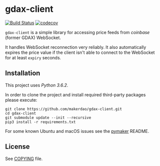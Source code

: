 # gdax-client

[![Build Status](https://travis-ci.org/makerdao/gdax-client.svg?branch=master)](https://travis-ci.org/makerdao/gdax-client)
[![codecov](https://codecov.io/gh/makerdao/gdax-client/branch/master/graph/badge.svg)](https://codecov.io/gh/makerdao/gdax-client)

`gdax-client` is a simple library for accessing price feeds from _coinbase_ (former GDAX) WebSocket.

It handles WebSocket reconnection very reliably. It also automatically expires the price value
if the client isn't able to connect to the WebSocket for at least `expiry` seconds.


## Installation

This project uses *Python 3.6.2*.

In order to clone the project and install required third-party packages please execute:
```
git clone https://github.com/makerdao/gdax-client.git
cd gdax-client
git submodule update --init --recursive
pip3 install -r requirements.txt
```

For some known Ubuntu and macOS issues see the [pymaker](https://github.com/makerdao/pymaker) README.


## License

See [COPYING](https://github.com/makerdao/gdax-client/blob/master/COPYING) file.

